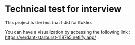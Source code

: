 # Technical test for interview

This project is the test that I did for Eukles

You can have a visualization by accessing the following link : https://verdant-starburst-1187e5.netlify.app/